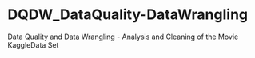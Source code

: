 # DQDW_DataQuality-DataWrangling
 Data Quality and Data Wrangling - Analysis and Cleaning of the Movie KaggleData Set
